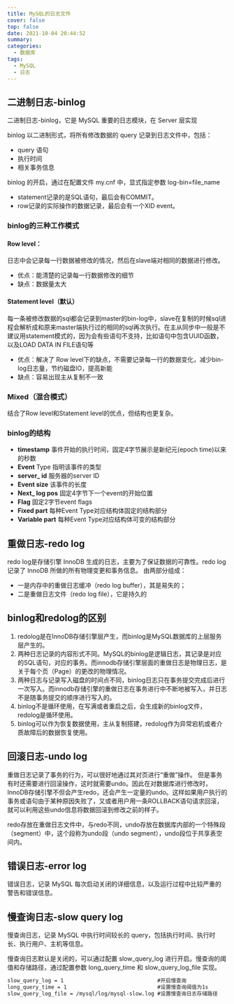 ```yaml
---
title: MySQL的日志文件
cover: false
top: false
date: 2021-10-04 20:44:52
summary:
categories:
  - 数据库
tags:
  - MySQL
  - 日志
---
```


## 二进制日志-binlog
二进制日志-binlog，它是 MySQL 重要的日志模块，在 Server 层实现

binlog 以二进制形式，将所有修改数据的 query 记录到日志文件中，包括：
- query 语句
- 执行时间
- 相关事务信息

binlog 的开启，通过在配置文件 my.cnf 中，显式指定参数 log-bin=file_name
- statement记录的是SQL语句，最后会有COMMIT。
- row记录的实际操作的数据记录，最后会有一个XID event。
### binlog的三种工作模式
#### Row level：
日志中会记录每一行数据被修改的情况，然后在slave端对相同的数据进行修改。
- 优点：能清楚的记录每一行数据修改的细节
- 缺点：数据量太大
#### Statement level（默认）
每一条被修改数据的sql都会记录到master的bin-log中，slave在复制的时候sql进程会解析成和原来master端执行过的相同的sql再次执行。在主从同步中一般是不建议用statement模式的，因为会有些语句不支持，比如语句中包含UUID函数，以及LOAD DATA IN FILE语句等
- 优点：解决了 Row level下的缺点，不需要记录每一行的数据变化，减少bin-log日志量，节约磁盘IO，提高新能
- 缺点：容易出现主从复制不一致
### Mixed（混合模式）
结合了Row level和Statement level的优点，但结构也更复杂。
### binlog的结构
- **timestamp** 事件开始的执行时间，固定4字节展示是新纪元(epoch time)以来的秒数
- **Event** Type 指明该事件的类型
- **server_ id** 服务器的server ID
- **Event size** 该事件的长度
- **Next_ log pos** 固定4字节下一个event的开始位置
- **Flag**   固定2字节event flags
- **Fixed part** 每种Event Type对应结构体固定的结构部分
- **Variable part** 每种Event Type对应结构体可变的结构部分

## 重做日志-redo log
redo log是存储引擎 InnoDB 生成的日志，主要为了保证数据的可靠性。redo log 记录了 InnoDB 所做的所有物理变更和事务信息。
由两部分组成：
- 一是内存中的重做日志缓冲（redo log buffer），其是易失的；
- 二是重做日志文件（redo log file），它是持久的


## binlog和redolog的区别

1. redolog是在InnoDB存储引擎层产生，而binlog是MySQL数据库的上层服务层产生的。
2. 两种日志记录的内容形式不同。MySQL的binlog是逻辑日志，其记录是对应的SQL语句，对应的事务。而innodb存储引擎层面的重做日志是物理日志，是关于每个页（Page）的更改的物理情况。
3. 两种日志与记录写入磁盘的时间点不同，binlog日志只在事务提交完成后进行一次写入。而innodb存储引擎的重做日志在事务进行中不断地被写入，并日志不是随事务提交的顺序进行写入的。
4. binlog不是循环使用，在写满或者重启之后，会生成新的binlog文件，redolog是循环使用。
5. binlog可以作为恢复数据使用，主从复制搭建，redolog作为异常宕机或者介质故障后的数据恢复使用。

## 回滚日志-undo log
重做日志记录了事务的行为，可以很好地通过其对页进行“重做”操作。
但是事务有时还需要进行回滚操作，这时就需要undo。因此在对数据库进行修改时，InnoDB存储引擎不但会产生redo，还会产生一定量的undo。这样如果用户执行的事务或语句由于某种原因失败了，又或者用户用一条ROLLBACK语句请求回滚，就可以利用这些undo信息将数据回滚到修改之前的样子。

redo存放在重做日志文件中，与redo不同，undo存放在数据库内部的一个特殊段（segment）中，这个段称为undo段（undo segment），undo段位于共享表空间内。


## 错误日志-error log
错误日志，记录 MySQL 每次启动关闭的详细信息，以及运行过程中比较严重的警告和错误信息。

## 慢查询日志-slow query log
慢查询日志，记录 MySQL 中执行时间较长的 query，包括执行时间、执行时长、执行用户、主机等信息。

慢查询日志默认是关闭的，可以通过配置 slow_query_log 进行开启。慢查询的阈值和存储路径，通过配置参数 long_query_time 和 slow_query_log_file 实现。

```xml
slow_query_log = 1                              #开启慢查询
long_query_time = 1                             #设置慢查询阈值为1s
slow_query_log_file = /mysql/log/mysql-slow.log #设置慢查询日志存储路径
```

